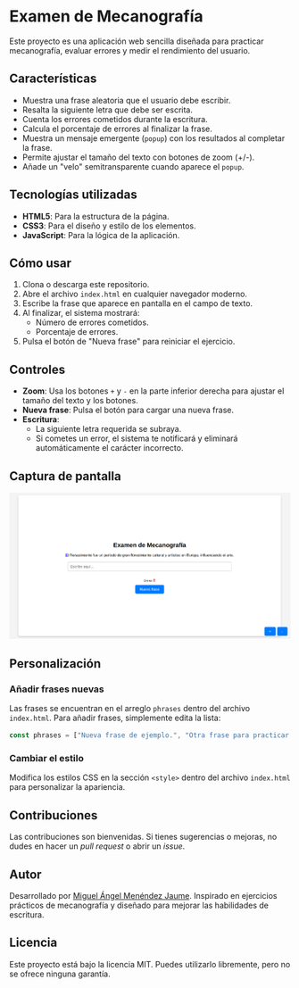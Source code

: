 # Examen de Mecanografía

Este proyecto es una aplicación web sencilla diseñada para practicar mecanografía, evaluar errores y medir el rendimiento del usuario.

## Características

- Muestra una frase aleatoria que el usuario debe escribir.
- Resalta la siguiente letra que debe ser escrita.
- Cuenta los errores cometidos durante la escritura.
- Calcula el porcentaje de errores al finalizar la frase.
- Muestra un mensaje emergente (`popup`) con los resultados al completar la frase.
- Permite ajustar el tamaño del texto con botones de zoom (+/-).
- Añade un "velo" semitransparente cuando aparece el `popup`.

## Tecnologías utilizadas

- **HTML5**: Para la estructura de la página.
- **CSS3**: Para el diseño y estilo de los elementos.
- **JavaScript**: Para la lógica de la aplicación.

## Cómo usar

1. Clona o descarga este repositorio.
2. Abre el archivo `index.html` en cualquier navegador moderno.
3. Escribe la frase que aparece en pantalla en el campo de texto.
4. Al finalizar, el sistema mostrará:
   - Número de errores cometidos.
   - Porcentaje de errores.
5. Pulsa el botón de "Nueva frase" para reiniciar el ejercicio.

## Controles

- **Zoom**: Usa los botones `+` y `-` en la parte inferior derecha para ajustar el tamaño del texto y los botones.
- **Nueva frase**: Pulsa el botón para cargar una nueva frase.
- **Escritura**:
  - La siguiente letra requerida se subraya.
  - Si cometes un error, el sistema te notificará y eliminará automáticamente el carácter incorrecto.

## Captura de pantalla

![Captura de pantalla del proyecto](screenshot.png)

## Personalización

### Añadir frases nuevas

Las frases se encuentran en el arreglo `phrases` dentro del archivo `index.html`. Para añadir frases, simplemente edita la lista:

```javascript
const phrases = ["Nueva frase de ejemplo.", "Otra frase para practicar mecanografía."];
```

### Cambiar el estilo

Modifica los estilos CSS en la sección `<style>` dentro del archivo `index.html` para personalizar la apariencia.

## Contribuciones

Las contribuciones son bienvenidas. Si tienes sugerencias o mejoras, no dudes en hacer un _pull request_ o abrir un _issue_.

## Autor

Desarrollado por [Miguel Ángel Menéndez Jaume](https://github.com/menendezjaume). Inspirado en ejercicios prácticos de mecanografía y diseñado para mejorar las habilidades de escritura.

## Licencia

Este proyecto está bajo la licencia MIT. Puedes utilizarlo libremente, pero no se ofrece ninguna garantía.

